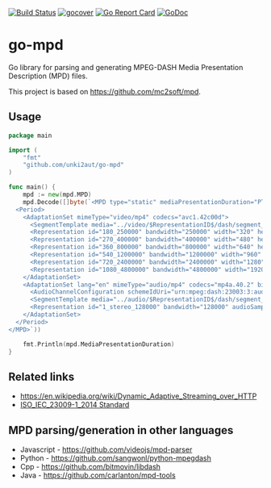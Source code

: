 [![Build Status](https://travis-ci.org/unki2aut/go-mpd.svg?branch=master)](https://travis-ci.org/unki2aut/go-mpd) [![gocover](https://gocover.io/github.com/unki2aut/go-mpd)](https://gocover.io/_badge/github.com/unki2aut/go-mpd) [![Go Report Card](https://goreportcard.com/badge/github.com/unki2aut/go-mpd)](https://goreportcard.com/report/github.com/unki2aut/go-mpd) [![GoDoc](https://godoc.org/github.com/unki2aut/go-mpd?status.svg)](https://godoc.org/github.com/unki2aut/go-mpd)
# go-mpd 

Go library for parsing and generating MPEG-DASH Media Presentation Description (MPD) files.

This project is based on https://github.com/mc2soft/mpd.

## Usage

```go
package main

import (
	"fmt"
	"github.com/unki2aut/go-mpd"
)

func main() {
	mpd := new(mpd.MPD)
	mpd.Decode([]byte(`<MPD type="static" mediaPresentationDuration="PT3M30S">
  <Period>
    <AdaptationSet mimeType="video/mp4" codecs="avc1.42c00d">
      <SegmentTemplate media="../video/$RepresentationID$/dash/segment_$Number$.m4s" initialization="../video/$RepresentationID$/dash/init.mp4" duration="100000" startNumber="0" timescale="25000"/>
      <Representation id="180_250000" bandwidth="250000" width="320" height="180" frameRate="25"/>
      <Representation id="270_400000" bandwidth="400000" width="480" height="270" frameRate="25"/>
      <Representation id="360_800000" bandwidth="800000" width="640" height="360" frameRate="25"/>
      <Representation id="540_1200000" bandwidth="1200000" width="960" height="540" frameRate="25"/>
      <Representation id="720_2400000" bandwidth="2400000" width="1280" height="720" frameRate="25"/>
      <Representation id="1080_4800000" bandwidth="4800000" width="1920" height="1080" frameRate="25"/>
    </AdaptationSet>
    <AdaptationSet lang="en" mimeType="audio/mp4" codecs="mp4a.40.2" bitmovin:label="English stereo">
      <AudioChannelConfiguration schemeIdUri="urn:mpeg:dash:23003:3:audio_channel_configuration:2011" value="2"/>
      <SegmentTemplate media="../audio/$RepresentationID$/dash/segment_$Number$.m4s" initialization="../audio/$RepresentationID$/dash/init.mp4" duration="191472" startNumber="0" timescale="48000"/>
      <Representation id="1_stereo_128000" bandwidth="128000" audioSamplingRate="48000"/>
    </AdaptationSet>
  </Period>
</MPD>`))

	fmt.Println(mpd.MediaPresentationDuration)
}
```

## Related links
* https://en.wikipedia.org/wiki/Dynamic_Adaptive_Streaming_over_HTTP
* [ISO_IEC_23009-1_2014 Standard](http://standards.iso.org/ittf/PubliclyAvailableStandards/c065274_ISO_IEC_23009-1_2014.zip)

## MPD parsing/generation in other languages
* Javascript - https://github.com/videojs/mpd-parser
* Python - https://github.com/sangwonl/python-mpegdash
* Cpp - https://github.com/bitmovin/libdash
* Java - https://github.com/carlanton/mpd-tools
